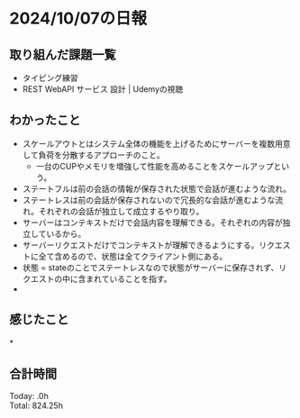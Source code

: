 # 2024/10/07の日報
## 取り組んだ課題一覧
* タイピング練習
* REST WebAPI サービス 設計 | Udemyの視聴
## わかったこと
* スケールアウトとはシステム全体の機能を上げるためにサーバーを複数用意して負荷を分散するアプローチのこと。
  *  一台のCUPやメモリを増強して性能を高めることをスケールアップという。
*  ステートフルは前の会話の情報が保存された状態で会話が進むような流れ。
*  ステートレスは前の会話が保存されないので冗長的な会話が進むような流れ。それぞれの会話が独立して成立するやり取り。
  *  サーバーはコンテキストだけで会話内容を理解できる。それぞれの内容が独立しているから。
  *  サーバーリクエストだけでコンテキストが理解できるようにする。リクエストに全て含めるので、状態は全てクライアント側にある。
  *  状態 = stateのことでステートレスなので状態がサーバーに保存されず、リクエストの中に含まれていることを指す。
  *      
## 感じたこと
*　
## 合計時間  
Today: .0h<br>
Total: 824.25h
